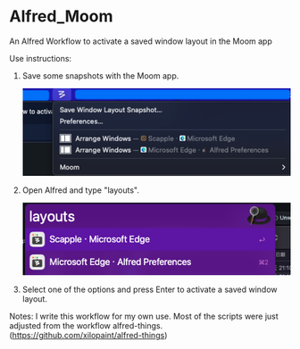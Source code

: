 # Alfred_Moom

An Alfred Workflow to activate a saved window layout in the Moom app



Use instructions:
1. Save some snapshots with the Moom app.

   ![Demo_1](Demo_1.png)

2. Open Alfred and type "layouts". 

   ![Demo_1](Demo_2.png)

3. Select one of the options and press Enter to activate a saved window layout.



Notes:
I write this workflow for my own use.
Most of the scripts were just adjusted from the workflow alfred-things.
(https://github.com/xilopaint/alfred-things)
